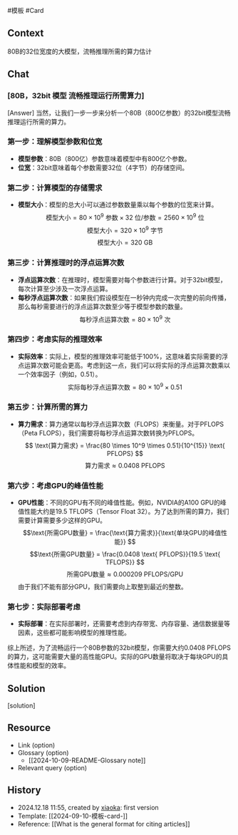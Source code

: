 #模板  #Card

## Context
80B的32位宽度的大模型，流畅推理所需的算力估计

## Chat

### [80B，32bit 模型 流畅推理运行所需算力]

[Answer]
当然，让我们一步一步来分析一个80B（800亿参数）的32bit模型流畅推理运行所需的算力。

### 第一步：理解模型参数和位宽
- **模型参数**：80B（800亿）参数意味着模型中有800亿个参数。
- **位宽**：32bit意味着每个参数需要32位（4字节）的存储空间。

### 第二步：计算模型的存储需求
- **模型大小**：模型的总大小可以通过参数数量乘以每个参数的位宽来计算。
  $$ \text{模型大小} = 80 \times 10^9 \text{ 参数} \times 32 \text{ 位/参数} = 2560 \times 10^9 \text{ 位} $$ $$\text{模型大小} = 320 \times 10^9 \text{ 字节} $$$$ \text{模型大小} = 320 \text{ GB} $$

### 第三步：计算推理时的浮点运算次数
- **浮点运算次数**：在推理时，模型需要对每个参数进行计算。对于32bit模型，每次计算至少涉及一次浮点运算。
- **每秒浮点运算次数**：如果我们假设模型在一秒钟内完成一次完整的前向传播，那么每秒需要进行的浮点运算次数至少等于模型参数的数量。
$$ \text{每秒浮点运算次数} = 80 \times 10^9 \text{ 次} $$
### 第四步：考虑实际的推理效率
- **实际效率**：实际上，模型的推理效率可能低于100%，这意味着实际需要的浮点运算次数可能会更高。考虑到这一点，我们可以将实际的浮点运算次数乘以一个效率因子（例如，0.51）。
$$
   \text{实际每秒浮点运算次数} = 80 \times 10^9 \times 0.51 
$$
### 第五步：计算所需的算力
- **算力需求**：算力通常以每秒浮点运算次数（FLOPS）来衡量。对于PFLOPS（Peta FLOPS），我们需要将每秒浮点运算次数转换为PFLOPS。
$$
  \text{算力需求} = \frac{80 \times 10^9 \times 0.51}{10^{15}} \text{ PFLOPS} 
  $$
  $$
  \text{算力需求} \approx 0.0408 \text{ PFLOPS} 
$$
### 第六步：考虑GPU的峰值性能
- **GPU性能**：不同的GPU有不同的峰值性能。例如，NVIDIA的A100 GPU的峰值性能大约是19.5 TFLOPS（Tensor Float 32）。为了达到所需的算力，我们需要计算需要多少这样的GPU。
$$\text{所需GPU数量} = \frac{\text{算力需求}}{\text{单块GPU的峰值性能}} $$$$\text{所需GPU数量} = \frac{0.0408 \text{ PFLOPS}}{19.5 \text{ TFLOPS}} $$$$\text{所需GPU数量} \approx 0.000209 \text{ PFLOPS/GPU} $$
    由于我们不能有部分GPU，我们需要向上取整到最近的整数。

### 第七步：实际部署考虑
- **实际部署**：在实际部署时，还需要考虑到内存带宽、内存容量、通信数据量等因素，这些都可能影响模型的推理性能。

综上所述，为了流畅运行一个80B参数的32bit模型，你需要大约0.0408 PFLOPS的算力，这可能需要大量的高性能GPU。实际的GPU数量将取决于每块GPU的具体性能和模型的效率。


## Solution

[solution]

## Resource

- Link (option)
- Glossary (option)
    - [[2024-10-09-README-Glossary note]]
- Relevant query (option)

## History

-  2024.12.18 11:55, created by [xiaoka](https://www.xiaokaup.com/): first version
- Template: [[2024-09-10-模板-card-<subject>]]
- Reference: [[What is the general format for citing articles]]
